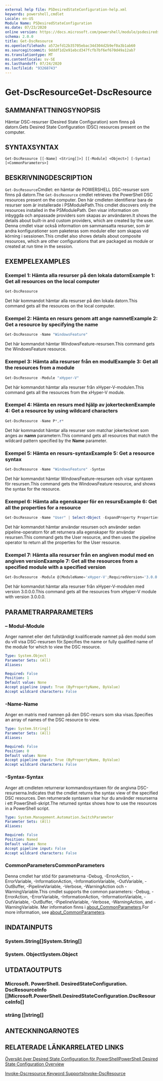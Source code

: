 ```yaml
---
external help file: PSDesiredStateConfiguration-help.xml
keywords: powershell,cmdlet
Locale: en-US
Module Name: PSDesiredStateConfiguration
ms.date: 07/23/2020
online version: https://docs.microsoft.com/powershell/module/psdesiredstateconfiguration/get-dscresource?view=powershell-7.1&WT.mc_id=ps-gethelp
schema: 2.0.0
title: Get-DscResource
ms.openlocfilehash: a572efd12b35705ebac34d304d2b9ef0a3b1ab60
ms.sourcegitcommit: 9dddf1d2e91ebcd347fcfb7bf6ef670d49a12ab7
ms.translationtype: MT
ms.contentlocale: sv-SE
ms.lasthandoff: 07/24/2020
ms.locfileid: "93268743"
---
```

# <span data-ttu-id="9e2b9-103">Get-DscResource</span><span class="sxs-lookup"><span data-stu-id="9e2b9-103">Get-DscResource</span></span>

## <span data-ttu-id="9e2b9-104">SAMMANFATTNING</span><span class="sxs-lookup"><span data-stu-id="9e2b9-104">SYNOPSIS</span></span>
<span data-ttu-id="9e2b9-105">Hämtar DSC-resurser (Desired State Configuration) som finns på datorn.</span><span class="sxs-lookup"><span data-stu-id="9e2b9-105">Gets Desired State Configuration (DSC) resources present on the computer.</span></span>

## <span data-ttu-id="9e2b9-106">SYNTAX</span><span class="sxs-lookup"><span data-stu-id="9e2b9-106">SYNTAX</span></span>

```
Get-DscResource [[-Name] <String[]>] [[-Module] <Object>] [-Syntax] [<CommonParameters>]
```

## <span data-ttu-id="9e2b9-107">BESKRIVNING</span><span class="sxs-lookup"><span data-stu-id="9e2b9-107">DESCRIPTION</span></span>

<span data-ttu-id="9e2b9-108">`Get-DscResource`Cmdlet: en hämtar de POWERSHELL DSC-resurser som finns på datorn.</span><span class="sxs-lookup"><span data-stu-id="9e2b9-108">The `Get-DscResource` cmdlet retrieves the PowerShell DSC resources present on the computer.</span></span> <span data-ttu-id="9e2b9-109">Den här cmdleten identifierar bara de resurser som är installerade i PSModulePath.</span><span class="sxs-lookup"><span data-stu-id="9e2b9-109">This cmdlet discovers only the resources installed in the PSModulePath.</span></span> <span data-ttu-id="9e2b9-110">Den visar information om inbyggda och anpassade providers som skapas av användaren.</span><span class="sxs-lookup"><span data-stu-id="9e2b9-110">It shows the details about built-in and custom providers, which are created by the user.</span></span> <span data-ttu-id="9e2b9-111">Denna cmdlet visar också information om sammansatta resurser, som är andra konfigurationer som paketeras som moduler eller som skapas vid körning i sessionen.</span><span class="sxs-lookup"><span data-stu-id="9e2b9-111">This cmdlet also shows details about composite resources, which are other configurations that are packaged as module or created at run time in the session.</span></span>

## <span data-ttu-id="9e2b9-112">EXEMPEL</span><span class="sxs-lookup"><span data-stu-id="9e2b9-112">EXAMPLES</span></span>

### <span data-ttu-id="9e2b9-113">Exempel 1: Hämta alla resurser på den lokala datorn</span><span class="sxs-lookup"><span data-stu-id="9e2b9-113">Example 1: Get all resources on the local computer</span></span>

```powershell
Get-DscResource
```

<span data-ttu-id="9e2b9-114">Det här kommandot hämtar alla resurser på den lokala datorn.</span><span class="sxs-lookup"><span data-stu-id="9e2b9-114">This command gets all the resources on the local computer.</span></span>

### <span data-ttu-id="9e2b9-115">Exempel 2: Hämta en resurs genom att ange namnet</span><span class="sxs-lookup"><span data-stu-id="9e2b9-115">Example 2: Get a resource by specifying the name</span></span>

```powershell
Get-DscResource -Name "WindowsFeature"
```

<span data-ttu-id="9e2b9-116">Det här kommandot hämtar WindowsFeature-resursen.</span><span class="sxs-lookup"><span data-stu-id="9e2b9-116">This command gets the WindowsFeature resource.</span></span>

### <span data-ttu-id="9e2b9-117">Exempel 3: Hämta alla resurser från en modul</span><span class="sxs-lookup"><span data-stu-id="9e2b9-117">Example 3: Get all the resources from a module</span></span>

```powershell
Get-DscResource -Module "xHyper-V"
```

<span data-ttu-id="9e2b9-118">Det här kommandot hämtar alla resurser från xHyper-V-modulen.</span><span class="sxs-lookup"><span data-stu-id="9e2b9-118">This command gets all the resources from the xHyper-V module.</span></span>

### <span data-ttu-id="9e2b9-119">Exempel 4: Hämta en resurs med hjälp av jokertecken</span><span class="sxs-lookup"><span data-stu-id="9e2b9-119">Example 4: Get a resource by using wildcard characters</span></span>

```powershell
Get-DscResource -Name P*,r*
```

<span data-ttu-id="9e2b9-120">Det här kommandot hämtar alla resurser som matchar jokertecknet som anges av **namn** parametern.</span><span class="sxs-lookup"><span data-stu-id="9e2b9-120">This command gets all resources that match the wildcard pattern specified by the **Name** parameter.</span></span>

### <span data-ttu-id="9e2b9-121">Exempel 5: Hämta en resurs-syntax</span><span class="sxs-lookup"><span data-stu-id="9e2b9-121">Example 5: Get a resource syntax</span></span>

```powershell
Get-DscResource -Name "WindowsFeature" -Syntax
```

<span data-ttu-id="9e2b9-122">Det här kommandot hämtar WindowsFeature-resursen och visar syntaxen för resursen.</span><span class="sxs-lookup"><span data-stu-id="9e2b9-122">This command gets the WindowsFeature resource, and shows the syntax for the resource.</span></span>

### <span data-ttu-id="9e2b9-123">Exempel 6: Hämta alla egenskaper för en resurs</span><span class="sxs-lookup"><span data-stu-id="9e2b9-123">Example 6: Get all the properties for a resource</span></span>

```powershell
Get-DscResource -Name "User" | Select-Object -ExpandProperty Properties
```

<span data-ttu-id="9e2b9-124">Det här kommandot hämtar användar resursen och använder sedan pipeline-operatorn för att returnera alla egenskaper för användar resursen.</span><span class="sxs-lookup"><span data-stu-id="9e2b9-124">This command gets the User resource, and then uses the pipeline operator to return all the properties for the User resource.</span></span>

### <span data-ttu-id="9e2b9-125">Exempel 7: Hämta alla resurser från en angiven modul med en angiven version</span><span class="sxs-lookup"><span data-stu-id="9e2b9-125">Example 7: Get all the resources from a specified module with a specified version</span></span>

```powershell
Get-DscResource -Module @{ModuleName='xHyper-V';RequiredVersion='3.0.0.0'}
```

<span data-ttu-id="9e2b9-126">Det här kommandot hämtar alla resurser från xHyper-V-modulen med version 3.0.0.0.</span><span class="sxs-lookup"><span data-stu-id="9e2b9-126">This command gets all the resources from xHyper-V module with version 3.0.0.0.</span></span>

## <span data-ttu-id="9e2b9-127">PARAMETRAR</span><span class="sxs-lookup"><span data-stu-id="9e2b9-127">PARAMETERS</span></span>

### <span data-ttu-id="9e2b9-128">– Modul</span><span class="sxs-lookup"><span data-stu-id="9e2b9-128">-Module</span></span>

<span data-ttu-id="9e2b9-129">Anger namnet eller det fullständigt kvalificerade namnet på den modul som du vill visa DSC-resursen för.</span><span class="sxs-lookup"><span data-stu-id="9e2b9-129">Specifies the name or fully qualified name of the module for which to view the DSC resource.</span></span>

```yaml
Type: System.Object
Parameter Sets: (All)
Aliases:

Required: False
Position: 1
Default value: None
Accept pipeline input: True (ByPropertyName, ByValue)
Accept wildcard characters: False
```

### <span data-ttu-id="9e2b9-130">-Name</span><span class="sxs-lookup"><span data-stu-id="9e2b9-130">-Name</span></span>

<span data-ttu-id="9e2b9-131">Anger en matris med namnen på den DSC-resurs som ska visas.</span><span class="sxs-lookup"><span data-stu-id="9e2b9-131">Specifies an array of names of the DSC resource to view.</span></span>

```yaml
Type: System.String[]
Parameter Sets: (All)
Aliases:

Required: False
Position: 0
Default value: None
Accept pipeline input: True (ByPropertyName, ByValue)
Accept wildcard characters: False
```

### <span data-ttu-id="9e2b9-132">-Syntax</span><span class="sxs-lookup"><span data-stu-id="9e2b9-132">-Syntax</span></span>

<span data-ttu-id="9e2b9-133">Anger att cmdleten returnerar kommandosyntaxen för de angivna DSC-resurserna.</span><span class="sxs-lookup"><span data-stu-id="9e2b9-133">Indicates that the cmdlet returns the syntax view of the specified DSC resources.</span></span> <span data-ttu-id="9e2b9-134">Den returnerade syntaxen visar hur du använder resurserna i ett PowerShell-skript.</span><span class="sxs-lookup"><span data-stu-id="9e2b9-134">The returned syntax shows how to use the resources in a PowerShell script.</span></span>

```yaml
Type: System.Management.Automation.SwitchParameter
Parameter Sets: (All)
Aliases:

Required: False
Position: Named
Default value: None
Accept pipeline input: False
Accept wildcard characters: False
```

### <span data-ttu-id="9e2b9-135">CommonParameters</span><span class="sxs-lookup"><span data-stu-id="9e2b9-135">CommonParameters</span></span>

<span data-ttu-id="9e2b9-136">Denna cmdlet har stöd för parametrarna -Debug, -ErrorAction, -ErrorVariable, -InformationAction, -InformationVariable, -OutVariable, -OutBuffer, -PipelineVariable, -Verbose, -WarningAction och -WarningVariable.</span><span class="sxs-lookup"><span data-stu-id="9e2b9-136">This cmdlet supports the common parameters: -Debug, -ErrorAction, -ErrorVariable, -InformationAction, -InformationVariable, -OutVariable, -OutBuffer, -PipelineVariable, -Verbose, -WarningAction, and -WarningVariable.</span></span> <span data-ttu-id="9e2b9-137">Mer information finns i [about_CommonParameters](https://go.microsoft.com/fwlink/?LinkID=113216).</span><span class="sxs-lookup"><span data-stu-id="9e2b9-137">For more information, see [about_CommonParameters](https://go.microsoft.com/fwlink/?LinkID=113216).</span></span>

## <span data-ttu-id="9e2b9-138">INDATA</span><span class="sxs-lookup"><span data-stu-id="9e2b9-138">INPUTS</span></span>

### <span data-ttu-id="9e2b9-139">System.String[]</span><span class="sxs-lookup"><span data-stu-id="9e2b9-139">System.String[]</span></span>

### <span data-ttu-id="9e2b9-140">System. Object</span><span class="sxs-lookup"><span data-stu-id="9e2b9-140">System.Object</span></span>

## <span data-ttu-id="9e2b9-141">UTDATA</span><span class="sxs-lookup"><span data-stu-id="9e2b9-141">OUTPUTS</span></span>

### <span data-ttu-id="9e2b9-142">Microsoft. PowerShell. DesiredStateConfiguration. DscResourceInfo []</span><span class="sxs-lookup"><span data-stu-id="9e2b9-142">Microsoft.PowerShell.DesiredStateConfiguration.DscResourceInfo[]</span></span>

### <span data-ttu-id="9e2b9-143">sträng []</span><span class="sxs-lookup"><span data-stu-id="9e2b9-143">string[]</span></span>

## <span data-ttu-id="9e2b9-144">ANTECKNINGAR</span><span class="sxs-lookup"><span data-stu-id="9e2b9-144">NOTES</span></span>

## <span data-ttu-id="9e2b9-145">RELATERADE LÄNKAR</span><span class="sxs-lookup"><span data-stu-id="9e2b9-145">RELATED LINKS</span></span>

[<span data-ttu-id="9e2b9-146">Översikt över Desired State Configuration för PowerShell</span><span class="sxs-lookup"><span data-stu-id="9e2b9-146">PowerShell Desired State Configuration Overview</span></span>](/powershell/scripting/dsc/overview/overview)

[<span data-ttu-id="9e2b9-147">Invoke-Dscresource Keyword Supports</span><span class="sxs-lookup"><span data-stu-id="9e2b9-147">Invoke-DscResource</span></span>](/powershell/module/PSDesiredStateConfiguration/Invoke-DscResource)

